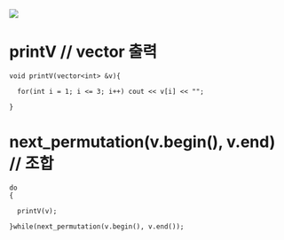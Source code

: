 
<img src="https://capsule-render.vercel.app/api?type=wave&transparent&color=1A120B&height=200&section=header&text=Algorithm_Study&fontSize=90" />



# printV // vector 출력

    void printV(vector<int> &v){

      for(int i = 1; i <= 3; i++) cout << v[i] << "";

    }


# next_permutation(v.begin(), v.end) // 조합

    do
    {
    
      printV(v);
      
    }while(next_permutation(v.begin(), v.end());
